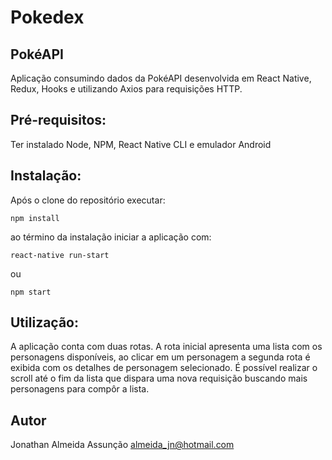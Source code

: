 # Pokedex
## PokéAPI
Aplicação consumindo dados da PokéAPI desenvolvida em React Native, Redux, Hooks e utilizando Axios para requisições HTTP.

## Pré-requisitos:
Ter instalado Node, NPM, React Native CLI e emulador Android

## Instalação:
Após o clone do repositório executar:

```
npm install
```

ao término da instalação iniciar a aplicação com:

```
react-native run-start
```
ou
```
npm start
```

## Utilização: 
A aplicação conta com duas rotas. A rota inicial apresenta uma lista com os personagens disponíveis, ao clicar em um personagem a segunda rota é exibida
com os detalhes de personagem selecionado.
É possível realizar o scroll até o fim da lista que dispara uma nova requisição buscando mais personagens para compôr a lista.


## Autor
Jonathan Almeida Assunção
almeida_jn@hotmail.com
